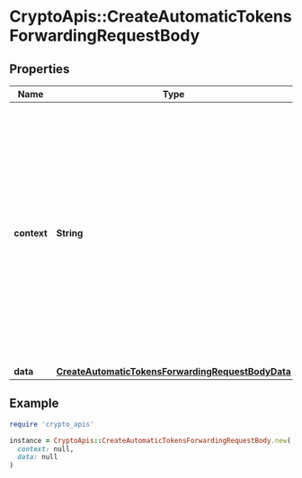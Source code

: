 # CryptoApis::CreateAutomaticTokensForwardingRequestBody

## Properties

| Name | Type | Description | Notes |
| ---- | ---- | ----------- | ----- |
| **context** | **String** | In batch situations the user can use the context to correlate responses with requests. This property is present regardless of whether the response was successful or returned as an error. &#x60;context&#x60; is specified by the user. | [optional] |
| **data** | [**CreateAutomaticTokensForwardingRequestBodyData**](CreateAutomaticTokensForwardingRequestBodyData.md) |  |  |

## Example

```ruby
require 'crypto_apis'

instance = CryptoApis::CreateAutomaticTokensForwardingRequestBody.new(
  context: null,
  data: null
)
```

